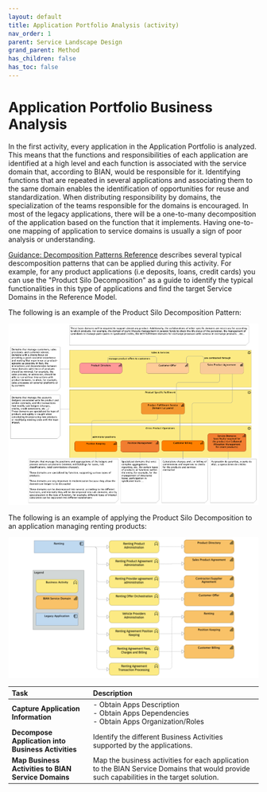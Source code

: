 ```yaml
---
layout: default
title: Application Portfolio Analysis (activity)
nav_order: 1
parent: Service Landscape Design
grand_parent: Method
has_children: false
has_toc: false
---
```


# Application Portfolio Business Analysis
In the first activity, every application in the Application Portfolio is analyzed. This means that the functions and responsibilities of each application are identified at a high level and each function is associated with the service domain that, according to BIAN, would be responsible for it.
Identifying functions that are repeated in several applications and associating them to the same domain enables the identification of opportunities for reuse and standardization.
When distributing responsibility by domains, the specialization of the teams responsible for the domains is encouraged. 
In most of the legacy applications, there will be a one-to-many decomposition of the application based on the function that it implements. Having one-to-one mapping of application to service domains is usually a sign of poor analysis or understanding. 


[Guidance: Decomposition Patterns Reference](guidance/decomposition_patterns_reference.md) describes several typical descomposition patterns that can be applied during this activity. For example, for any product applications (i.e deposits, loans, credit cards) you can use the "Product Silo Decomposition" as a guide to identify the typical functionalities in this type of applications and find the target Service Domains in the Reference Model.

The following is an example of the Product Silo Decomposition Pattern:

![Product Silo Descomposition Pattern](assets/images/product_decomposition_pattern.png)


The following is an example of applying the Product Silo Decomposition to an application managing renting products:

![Example of Application Descomposition in Functions](assets/images/application_descomposition_example.png)

| Task | Description |
|:--------------|:-------------------|
| **Capture Application Information** | - Obtain Apps Description  <br /> - Obtain Apps Dependencies <br />  - Obtain Apps Organization/Roles |
| **Decompose Application into Business Activities** | Identify the different Business Activities supported by the applications. |
| **Map Business Activities to BIAN Service Domains** | Map the business activities for each application to the BIAN Service Domains that would provide such capabilities in the target solution. |



